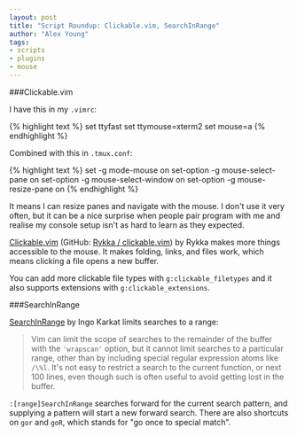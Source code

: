 ```yaml
---
layout: post
title: "Script Roundup: Clickable.vim, SearchInRange"
author: "Alex Young"
tags: 
- scripts
- plugins
- mouse
---
```


###Clickable.vim

I have this in my `.vimrc`:

{% highlight text %}
set ttyfast
set ttymouse=xterm2
set mouse=a
{% endhighlight %}

Combined with this in `.tmux.conf`:

{% highlight text %}
set -g mode-mouse on
set-option -g mouse-select-pane on
set-option -g mouse-select-window on
set-option -g mouse-resize-pane on
{% endhighlight %}

It means I can resize panes and navigate with the mouse.  I don't use it very often, but it can be a nice surprise when people pair program with me and realise my console setup isn't as hard to learn as they expected.

[Clickable.vim](http://www.vim.org/scripts/script.php?script_id=5000) (GitHub: [Rykka / clickable.vim](https://github.com/Rykka/clickable.vim)) by Rykka makes more things accessible to the mouse.  It makes folding, links, and files work, which means clicking a file opens a new buffer.

You can add more clickable file types with `g:clickable_filetypes` and it also supports extensions with `g:clickable_extensions`.

###SearchInRange

[SearchInRange](http://www.vim.org/scripts/script.php?script_id=4997) by Ingo Karkat limits searches to a range:

> Vim can limit the scope of searches to the remainder of the buffer with the
> `'wrapscan'` option, but it cannot limit searches to a particular range, other
> than by including special regular expression atoms like `/\%l`. It's not easy
> to restrict a search to the current function, or next 100 lines, even though
> such is often useful to avoid getting lost in the buffer.

`:[range]SearchInRange` searches forward for the current search pattern, and supplying a pattern will start a new forward search.  There are also shortcuts on `gor` and `goR`, which stands for "go once to special match".
